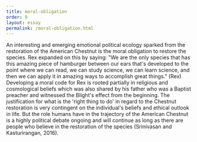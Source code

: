 ```yaml
---
title: moral-obligation
order: 9
layout: essay
permalink: /moral-obligation.html
---
```


An interesting and emerging emotional political ecology sparked from the restoration of the American Chestnut is the moral obligation to restore the species.
Rex expanded on this by saying:
"We are the only species that has this amazing piece of hamburger between our ears that's developed to the point where we can read, we can study science, we can learn science, and then we can apply it in amazing ways to accomplish great things." (Rex)
Developing a moral code for Rex is rooted partially in religious and cosmological beliefs which was also shared by his father who was a Baptist preacher and witnessed the Blight's effect from the beginning. The justification for what is the 'right thing to do' in regard to the Chestnut restoration is very contingent on the individual's beliefs and ethical outlook in life. But the role humans have in the trajectory of the American Chestnut is a highly political debate ongoing and will continue as long as there are people who believe in the restoration of the species (Srinivasan and Kasturirangan, 2016).
